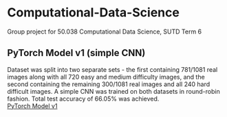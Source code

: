 # Computational-Data-Science
Group project for 50.038 Computational Data Science, SUTD Term 6
<br>
## PyTorch Model v1 (simple CNN)
Dataset was split into two separate sets - the first containing 781/1081 real images along with all 720 easy and medium difficulty images, and the second containing the remaining 300/1081 real images and all 240 hard difficult images. A simple CNN was trained on both datasets in round-robin fashion. Total test accuracy of 66.05% was achieved.<br>
[PyTorch Model v1](https://drive.google.com/drive/folders/1b-ETEjVexzLKTP5shyQcMm1CG3hvk6U9?usp=sharing)

